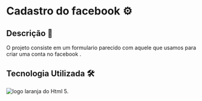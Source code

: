 # Cadastro do facebook ⚙️

##  Descrição 📄
  O projeto consiste em um formulario parecido com aquele que usamos para criar uma conta no facebook .

## Tecnologia Utilizada 🛠️
![logo laranja do Html 5. ](https://images.app.goo.gl/WHbLJwi5NBcEM3K5A)


  
